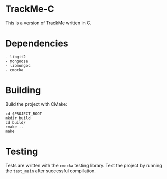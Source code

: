 # TrackMe-C
This is a version of TrackMe written in C. 

# Dependencies
    - libgit2
    - mongoose
    - libmongoc
    - cmocka
# Building
Build the project with CMake:
```
cd $PROJECT_ROOT
mkdir build
cd build/
cmake ..
make
```
# Testing
Tests are written with the `cmocka` testing library.
Test the project by running the `test_main` after successful compilation.
